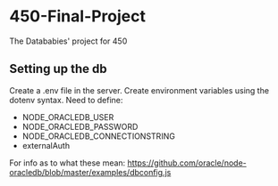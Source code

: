 # 450-Final-Project
The Datababies' project for 450

## Setting up the db
Create a .env file in the server. Create environment variables using the dotenv syntax. Need to define:
- NODE_ORACLEDB_USER
- NODE_ORACLEDB_PASSWORD
- NODE_ORACLEDB_CONNECTIONSTRING
- externalAuth

For info as to what these mean: https://github.com/oracle/node-oracledb/blob/master/examples/dbconfig.js